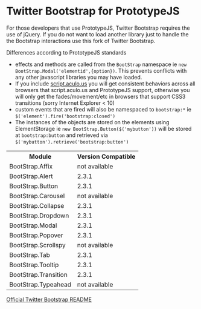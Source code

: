Twitter Bootstrap for PrototypeJS
================

For those developers that use PrototypeJS, Twitter Bootstrap requires the use of jQuery. If you do not want to load another library just to handle the the Bootstrap interactions use this fork of Twitter Bootstrap.


Differences according to PrototypeJS standards

* effects and methods are called from the `BootStrap` namespace ie `new BootStrap.Modal('elementid',{option})`. This prevents conflicts with any other javascript libraries you may have loaded.
* If you include [script.aculo.us](http://madrobby.github.com/scriptaculous/) you will get consistent behaviors across all browsers that script.aculo.us and PrototypeJS support, otherwise you will only get the fades/movement/etc in browsers that support CSS3 transitions (sorry Internet Explorer < 10)
* custom events that are fired will also be namespaced to `bootstrap:*` ie `$('element').fire('bootstrap:closed')`
* The instances of the objects are stored on the elements using ElementStorage ie `new BootStrap.Button($('mybutton'))` will be stored at `bootstrap:button` and retrieved via `$('mybutton').retrieve('bootstrap:button')`

<table>
	<tr><th>Module</th><th>Version Compatible</th></tr>
	<tr><td>BootStrap.Affix</td><td>not available</td></tr>
	<tr><td>BootStrap.Alert</td><td>2.3.1</td></tr>
	<tr><td>BootStrap.Button</td><td>2.3.1</td></tr>
	<tr><td>BootStrap.Carousel</td><td>not available</td></tr>
	<tr><td>BootStrap.Collapse</td><td>2.3.1</td></tr>
	<tr><td>BootStrap.Dropdown</td><td>2.3.1</td></tr>
	<tr><td>BootStrap.Modal</td><td>2.3.1</td></tr>
	<tr><td>BootStrap.Popover</td><td>2.3.1</td></tr>
	<tr><td>BootStrap.Scrollspy</td><td>not available</td></tr>
	<tr><td>BootStrap.Tab</td><td>2.3.1</td></tr>
	<tr><td>BootStrap.Tooltip</td><td>2.3.1</td></tr>
	<tr><td>BootStrap.Transition</td><td>2.3.1</td></tr>
	<tr><td>BootStrap.Typeahead</td><td>not available</td></tr>
</table>



[Official Twitter Bootstrap README](https://github.com/jwestbrook/bootstrap-prototype/blob/master/Offical%20Bootstrap%20README.md)


